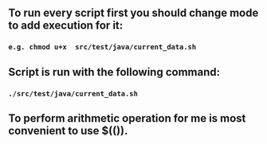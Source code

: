 ## To run every script first you should change mode to add execution for it:
### ```e.g. chmod u+x  src/test/java/current_data.sh``` 
## Script is run with the following command:

### ```./src/test/java/current_data.sh```

## To perform arithmetic operation for me is most convenient to use $(()).